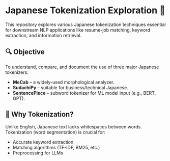 # Japanese Tokenization Exploration 🚀

This repository explores various Japanese tokenization techniques essential for downstream NLP applications like resume-job matching, keyword extraction, and information retrieval.

## 🔍 Objective

To understand, compare, and document the use of three major Japanese tokenizers:

- **MeCab** – a widely-used morphological analyzer.
- **SudachiPy** – suitable for business/technical Japanese.
- **SentencePiece** – subword tokenizer for ML model input (e.g., BERT, GPT).

## 🧠 Why Tokenization?

Unlike English, Japanese text lacks whitespaces between words. Tokenization (word segmentation) is crucial for:

- Accurate keyword extraction
- Matching algorithms (TF-IDF, BM25, etc.)
- Preprocessing for LLMs

